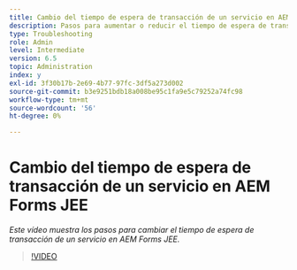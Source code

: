 ```yaml
---
title: Cambio del tiempo de espera de transacción de un servicio en AEM Forms JEE
description: Pasos para aumentar o reducir el tiempo de espera de transacción de un servicio en AEM Forms JEE
type: Troubleshooting
role: Admin
level: Intermediate
version: 6.5
topic: Administration
index: y
exl-id: 3f30b17b-2e69-4b77-97fc-3df5a273d002
source-git-commit: b3e9251bdb18a008be95c1fa9e5c79252a74fc98
workflow-type: tm+mt
source-wordcount: '56'
ht-degree: 0%

---
```


# Cambio del tiempo de espera de transacción de un servicio en AEM Forms JEE

*Este vídeo muestra los pasos para cambiar el tiempo de espera de transacción de un servicio en AEM Forms JEE.*

>[!VIDEO](https://video.tv.adobe.com/v/335495?quality=12&learn=on)
